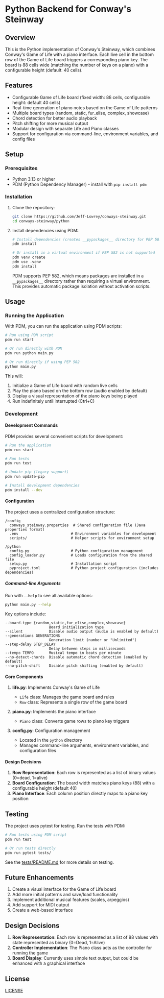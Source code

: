 # Python Backend for Conway's Steinway

## Overview
This is the Python implementation of Conway's Steinway, which combines Conway's Game of Life with a piano interface. Each live cell in the bottom row of the Game of Life board triggers a corresponding piano key. The board is 88 cells wide (matching the number of keys on a piano) with a configurable height (default: 40 cells).

## Features
- Configurable Game of Life board (fixed width: 88 cells, configurable height: default 40 cells)
- Real-time generation of piano notes based on the Game of Life patterns
- Multiple board types (random, static, fur_elise, complex, showcase)
- Chord detection for better audio playback
- Pitch shifting for more musical output
- Modular design with separate Life and Piano classes
- Support for configuration via command-line, environment variables, and config files

## Setup

### Prerequisites
- Python 3.13 or higher
- PDM (Python Dependency Manager) - install with `pip install pdm`

### Installation
1. Clone the repository:
   ```bash
   git clone https://github.com/Jeff-Lowrey/conways-steinway.git
   cd conways-steinway/python
   ```

2. Install dependencies using PDM:
   ```bash
   # Install dependencies (creates __pypackages__ directory for PEP 582)
   pdm install
   
   # Or install in a virtual environment if PEP 582 is not supported
   pdm venv create
   pdm use .venv
   pdm install
   ```
   
   PDM supports PEP 582, which means packages are installed in a `__pypackages__` directory rather than requiring a virtual environment. This provides automatic package isolation without activation scripts.

## Usage

### Running the Application
With PDM, you can run the application using PDM scripts:
```bash
# Run using PDM script
pdm run start

# Or run directly with PDM
pdm run python main.py

# Or run directly if using PEP 582
python main.py
```

This will:
1. Initialize a Game of Life board with random live cells
2. Play the piano based on the bottom row (audio enabled by default)
3. Display a visual representation of the piano keys being played
4. Run indefinitely until interrupted (Ctrl+C)

### Development

#### Development Commands

PDM provides several convenient scripts for development:

```bash
# Run the application
pdm run start

# Run tests
pdm run test

# Update pip (legacy support)
pdm run update-pip

# Install development dependencies
pdm install --dev
```

#### Configuration

The project uses a centralized configuration structure:

```
/config
  conways_steinway.properties  # Shared configuration file (Java properties format)
  .env                        # Environment variables for development
  scripts/                    # Helper scripts for environment setup

/python
  config.py                   # Python configuration management
  config_loader.py            # Loads configuration from the shared file
  setup.py                    # Installation script
  pyproject.toml              # Python project configuration (includes dependencies)
```

##### Command-line Arguments

Run with `--help` to see all available options:

```bash
python main.py --help
```

Key options include:

```
--board-type {random,static,fur_elise,complex,showcase}
                    Board initialization type
--silent            Disable audio output (audio is enabled by default)
--generations GENERATIONS
                    Generation limit (number or "Unlimited")
--step-delay STEP_DELAY
                    Delay between steps in milliseconds
--tempo TEMPO       Musical tempo in beats per minute
--no-detect-chords  Disable automatic chord detection (enabled by default)
--no-pitch-shift    Disable pitch shifting (enabled by default)
```

#### Core Components

1. **life.py**: Implements Conway's Game of Life
   - `Life` class: Manages the game board and rules
   - `Row` class: Represents a single row of the game board

2. **piano.py**: Implements the piano interface
   - `Piano` class: Converts game rows to piano key triggers
   
3. **config.py**: Configuration management
   - Located in the `python` directory
   - Manages command-line arguments, environment variables, and configuration files

#### Design Decisions

1. **Row Representation**: Each row is represented as a list of binary values (0=dead, 1=alive)
2. **Board Configuration**: The board width matches piano keys (88) with a configurable height (default 40)
3. **Piano Interface**: Each column position directly maps to a piano key position

## Testing
The project uses pytest for testing. Run the tests with PDM:

```bash
# Run tests using PDM script
pdm run test

# Or run tests directly
pdm run pytest tests/
```

See the [tests/README.md](./tests/README.md) for more details on testing.

## Future Enhancements
1. Create a visual interface for the Game of Life board
2. Add more initial patterns and save/load functionality
3. Implement additional musical features (scales, arpeggios)
4. Add support for MIDI output
5. Create a web-based interface

## Design Decisions

1. **Row Representation**: Each row is represented as a list of 88 values with state represented as binary (0=Dead, 1=Alive)
2. **Controller Implementation**: The Piano class acts as the controller for running the game
3. **Board Display**: Currently uses simple text output, but could be enhanced with a graphical interface

## License
[LICENSE](../LICENSE) 
